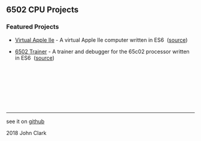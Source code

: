 ## 6502 CPU Projects

### Featured Projects

- <a target="_blank" href="https://inindev.github.io/apple2e/index.html">Virtual Apple IIe</a> - A virtual Apple IIe computer written in ES6&nbsp;&nbsp;(<a target="_blank" href="https://github.com/inindev/apple2e">source</a>)

- <a target="_blank" href="https://inindev.github.io/65c02_emu/test/index.html">6502 Trainer</a> - A trainer and debugger for the 65c02 processor written in ES6&nbsp;&nbsp;(<a target="_blank" href="https://github.com/inindev/65c02_emu">source</a>)

&nbsp;

&nbsp;

&nbsp;

&nbsp;

---

see it on <a target="_blank" href="https://github.com/inindev">github</a>

2018 John Clark
